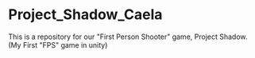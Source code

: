 # Project_Shadow_Caela
This is a repository for our "First Person Shooter" game, Project Shadow. (My First "FPS" game in unity)
